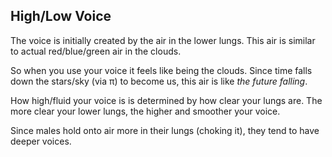 ## High/Low Voice

The voice is initially created by the air in the lower lungs. This air is similar to actual red/blue/green air in the clouds. 

So when you use your voice it feels like being the clouds. Since time falls down the stars/sky (via π) to become us, this air is like *the future falling*.

How high/fluid your voice is is determined by how clear your lungs are. The more clear your lower lungs, the higher and smoother your voice.

Since males hold onto air more in their lungs (choking it), they tend to have deeper voices.